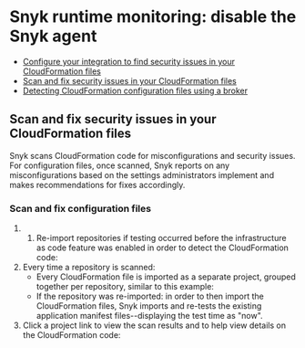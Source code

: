 # Snyk runtime monitoring: disable the Snyk agent

* [ Configure your integration to find security issues in your CloudFormation files](https://github.com/snyk/user-docs/tree/53fce7f51125484bfae446936b09a98076f1d418/hc/en-us/articles/4402937668241-Configure-your-integration-to-find-security-issues-in-your-CloudFormation-files/README.md)
* [ Scan and fix security issues in your CloudFormation files](https://github.com/snyk/user-docs/tree/53fce7f51125484bfae446936b09a98076f1d418/hc/en-us/articles/4402971349009-Scan-and-fix-security-issues-in-your-CloudFormation-files/README.md)
* [ Detecting CloudFormation configuration files using a broker](https://github.com/snyk/user-docs/tree/53fce7f51125484bfae446936b09a98076f1d418/hc/en-us/articles/4402964063377-Detecting-CloudFormation-configuration-files-using-a-broker/README.md)

## Scan and fix security issues in your CloudFormation files

Snyk scans CloudFormation code for misconfigurations and security issues. For configuration files, once scanned, Snyk reports on any misconfigurations based on the settings administrators implement and makes recommendations for fixes accordingly.

### Scan and fix configuration files

1. 1. Re-import repositories if testing occurred before the infrastructure as code feature was enabled in order to detect the CloudFormation code:
2. Every time a repository is scanned:
   * Every CloudFormation file is imported as a separate project, grouped together per repository, similar to this example:
   * If the repository was re-imported: in order to then import the CloudFormation files, Snyk imports and re-tests the existing application manifest files--displaying the test time as "now".
3. Click a project link to view the scan results and to help view details on the CloudFormation code:

